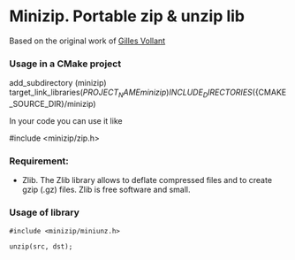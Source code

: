 # Minizip. Portable zip & unzip lib 

Based on the original work of [Gilles Vollant](http://www.winimage.com/zLibDll/minizip.html)

### Usage in a CMake project

add_subdirectory (minizip)
target_link_libraries(${PROJECT_NAME} minizip)
INCLUDE_DIRECTORIES(${CMAKE_SOURCE_DIR}/minizip)

In your code you can use it like

#include <minizip/zip.h>

### Requirement:

* Zlib. The Zlib library allows to deflate compressed files and to create gzip (.gz) files. Zlib is free software and small.

### Usage of library

```
#include <minizip/miniunz.h>

unzip(src, dst);
```